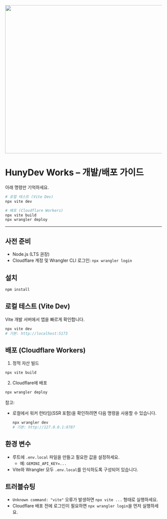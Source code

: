 <div align="center">
<img width="1200" height="475" alt="GHBanner" src="https://github.com/user-attachments/assets/0aa67016-6eaf-458a-adb2-6e31a0763ed6" />
</div>

# HunyDev Works – 개발/배포 가이드

아래 명령만 기억하세요.

```bash
# 로컬 테스트 (Vite Dev)
npx vite dev

# 배포 (Cloudflare Workers)
npx vite build
npx wrangler deploy
```

---

## 사전 준비
- Node.js (LTS 권장)
- Cloudflare 계정 및 Wrangler CLI 로그인: `npx wrangler login`

## 설치
```bash
npm install
```

## 로컬 테스트 (Vite Dev)
Vite 개발 서버에서 앱을 빠르게 확인합니다.

```bash
npx vite dev
# 기본: http://localhost:5173
```

## 배포 (Cloudflare Workers)
1) 정적 자산 빌드
```bash
npx vite build
```

2) Cloudflare에 배포
```bash
npx wrangler deploy
```

참고:
- 로컬에서 워커 런타임(SSR 포함)을 확인하려면 다음 명령을 사용할 수 있습니다.
  ```bash
  npx wrangler dev
  # 기본: http://127.0.0.1:8787
  ```

## 환경 변수
- 루트에 `.env.local` 파일을 만들고 필요한 값을 설정하세요.
  - 예: `GEMINI_API_KEY=...`
- Vite와 Wrangler 모두 `.env.local`를 인식하도록 구성되어 있습니다.

## 트러블슈팅
- `Unknown command: "vite"` 오류가 발생하면 `npx vite ...` 형태로 실행하세요.
- Cloudflare 배포 전에 로그인이 필요하면 `npx wrangler login`을 먼저 실행하세요.
